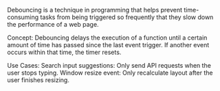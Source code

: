Debouncing is a technique in programming that helps prevent time-consuming tasks from being triggered so frequently that they slow down the performance of a web page.

Concept: Debouncing delays the execution of a function until a certain amount of time has passed since the last event trigger. If another event occurs within that time, the timer resets.

Use Cases:
Search input suggestions: Only send API requests when the user stops typing.
Window resize event: Only recalculate layout after the user finishes resizing.
